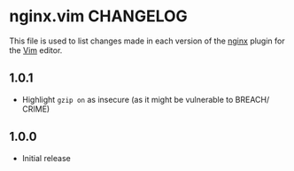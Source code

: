 nginx.vim CHANGELOG
=====================

This file is used to list changes made in each version of the [nginx](https://github.com/chr4/nginx.vim) plugin for the [Vim](http://www.vim.org/) editor.

1.0.1
-----

- Highlight `gzip on` as insecure (as it might be vulnerable to BREACH/ CRIME)

1.0.0
-----

- Initial release
